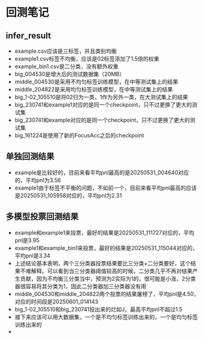 # 回测笔记

## infer_result

- example.csv应该是三标签，并且类别均衡
- example1.csv标签不均衡，应该是02标签添加了1.5倍的权重
- example_bin1.csv是二分类，没有额外权重
- big_004530是增大后的测试数据集（20MB）
- middle_004530是采用不均匀标签训练模型，在中等测试集上的结果
- middle_204822是采用均匀标签训练模型，在中等测试集上的结果
- big_1-02_105510是将02归为一类，1作为另外一类，在大测试集上的结果
- big_230741和example1对应的是同一个checkpoint，只不过更换了更大的测试集
- big_230741和example对应的是同一个checkpoint，只不过更换了更大的测试集
- big_161224是使用了新的FocusAcc之后的checkpoint

## 单独回测结果

- example是比较好的，目前来看平均pnl最高的是20250531_004640对应的，平均pnl为3.56
- example1由于标签不平衡的问题，不如前一个，目前来看平均pnl最高的应该是20250531_105958对应的，平均pnl为2.31

## 多模型投票回测结果

- example和example1来投票，最好的结果是20250531_111727对应的，平均pnl是3.95
- example1和example_bin1来投票，最好的结果是20250531_115044对应的，平均pnl是3.34
- 上述结论基本表明，两个三分类器投票结果要比三分类+二分类要好，这个结果不难解释。可以看到当三分类器阈值较高的时候，二分类几乎不再对结果产生贡献，因为不均衡三分类当中，预测为2实际为1的，很可能是小涨，2分类器很容易将其分类为1，因此二分类器加三分类器没有用
- middle_004530和middle_204822两个投票的结果屠榜了，平均pnl是4.50，对应的时间段是20250601_014143
- big_1-02_105510和big_230741投出来的烂如J，最高平均pnl不超过1.5
- 接下来应该可以用大数据集，一个是不均匀标签训练出来的，一个是均匀标签训练出来的
-
